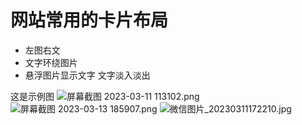 

# 网站常用的卡片布局

- 左图右文
- 文字环绕图片
- 悬浮图片显示文字 文字淡入淡出



这是示例图
![屏幕截图 2023-03-11 113102.png](https://p3-juejin.byteimg.com/tos-cn-i-k3u1fbpfcp/92b41ff5bdb045078c4565aabfad4f8f~tplv-k3u1fbpfcp-watermark.image?)
![屏幕截图 2023-03-13 185907.png](https://p6-juejin.byteimg.com/tos-cn-i-k3u1fbpfcp/60dd5b85bfc3432399c695accd1699db~tplv-k3u1fbpfcp-watermark.image?)
![微信图片_20230311172210.jpg](https://p9-juejin.byteimg.com/tos-cn-i-k3u1fbpfcp/0b068c5177ed460abee93d4f8e3bf2a9~tplv-k3u1fbpfcp-watermark.image?)
